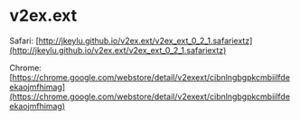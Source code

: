 v2ex.ext
========

Safari: [http://jkeylu.github.io/v2ex.ext/v2ex_ext_0_2_1.safariextz](http://jkeylu.github.io/v2ex.ext/v2ex_ext_0_2_1.safariextz)

Chrome: [https://chrome.google.com/webstore/detail/v2exext/cibnlngbgpkcmbiilfdeekaojmfhimag](https://chrome.google.com/webstore/detail/v2exext/cibnlngbgpkcmbiilfdeekaojmfhimag)
